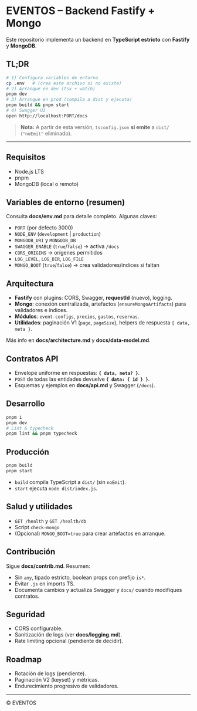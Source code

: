 
# EVENTOS – Backend Fastify + Mongo

Este repositorio implementa un backend en **TypeScript estricto** con **Fastify** y **MongoDB**.

## TL;DR

```bash
# 1) Configura variables de entorno
cp .env   # (crea este archivo si no existe)
# 2) Arranque en dev (tsx + watch)
pnpm dev
# 3) Arranque en prod (compila a dist y ejecuta)
pnpm build && pnpm start
# 4) Swagger UI
open http://localhost:PORT/docs
```

> **Nota:** A partir de esta versión, `tsconfig.json` **sí emite** a `dist/` (`"noEmit"` eliminado).

---

## Requisitos

- Node.js LTS
- pnpm
- MongoDB (local o remoto)

## Variables de entorno (resumen)

Consulta **docs/env.md** para detalle completo. Algunas claves:

- `PORT` (por defecto 3000)
- `NODE_ENV` (`development` | `production`)
- `MONGODB_URI` y `MONGODB_DB`
- `SWAGGER_ENABLE` (`true`/`false`) → activa `/docs`
- `CORS_ORIGINS` → orígenes permitidos
- `LOG_LEVEL`, `LOG_DIR`, `LOG_FILE`
- `MONGO_BOOT` (`true`/`false`) → crea validadores/índices si faltan

## Arquitectura

- **Fastify** con plugins: CORS, Swagger, **requestId** (nuevo), logging.
- **Mongo**: conexión centralizada, artefactos (`ensureMongoArtifacts`) para validadores e índices.
- **Módulos**: `event-configs`, `precios`, `gastos`, `reservas`.
- **Utilidades**: paginación V1 (`page`, `pageSize`), helpers de respuesta `{ data, meta }`.

Más info en **docs/architecture.md** y **docs/data-model.md**.

## Contratos API

- Envelope uniforme en respuestas: **`{ data, meta? }`**.
- `POST` de todas las entidades devuelve **`{ data: { id } }`**.
- Esquemas y ejemplos en **docs/api.md** y Swagger (`/docs`).

## Desarrollo

```bash
pnpm i
pnpm dev
# Lint & typecheck
pnpm lint && pnpm typecheck
```

## Producción

```bash
pnpm build
pnpm start
```

- `build` compila TypeScript a `dist/` (sin `noEmit`).
- `start` ejecuta `node dist/index.js`.

## Salud y utilidades

- `GET /health` y `GET /health/db`
- Script `check-mongo`
- (Opcional) `MONGO_BOOT=true` para crear artefactos en arranque.

## Contribución

Sigue **docs/contrib.md**. Resumen:
- Sin `any`, tipado estricto, boolean props con prefijo `is*`.
- Evitar `.js` en imports TS.
- Documenta cambios y actualiza Swagger y `docs/` cuando modifiques contratos.

## Seguridad

- CORS configurable.
- Sanitización de logs (ver **docs/logging.md**).
- Rate limiting opcional (pendiente de decidir).

## Roadmap

- Rotación de logs (pendiente).
- Paginación V2 (keyset) y métricas.
- Endurecimiento progresivo de validadores.

---

© EVENTOS
